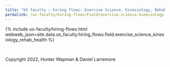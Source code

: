 ```yaml
---
title: "US faculty — hiring flows: Exercise Science, Kinesiology, Rehab, Health"
permalink: /us-faculty/hiring-flows/Field/exercise-science-kinesiology-rehab-health/
---
```


{% include us-faculty/hiring-flows.html webweb_json=site.data.us_faculty.hiring_flows.field.exercise_science_kinesiology_rehab_health %}

<br>

Copyright 2022, Hunter Wapman & Daniel Larremore